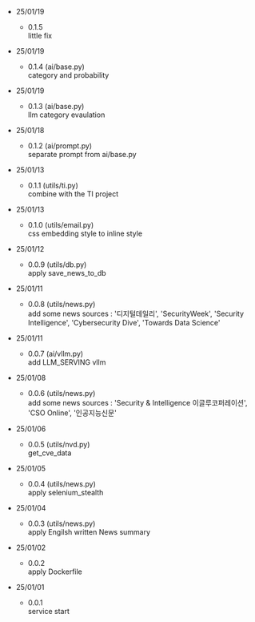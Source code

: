 * 25/01/19
    - 0.1.5 <br>
        little fix <br>

* 25/01/19
    - 0.1.4 (ai/base.py) <br>
        category and probability <br>

* 25/01/19
    - 0.1.3 (ai/base.py) <br>
        llm category evaulation <br>

* 25/01/18
    - 0.1.2 (ai/prompt.py) <br>
        separate prompt from ai/base.py <br>

* 25/01/13
    - 0.1.1 (utils/ti.py) <br>
        combine with the TI project <br>

* 25/01/13
    - 0.1.0 (utils/email.py) <br>
        css embedding style to inline style <br>

* 25/01/12
    - 0.0.9 (utils/db.py) <br>
        apply save_news_to_db <br>

* 25/01/11
    - 0.0.8 (utils/news.py) <br>
        add some news sources : '디지털데일리', 'SecurityWeek', 'Security Intelligence', 'Cybersecurity Dive', 'Towards Data Science' <br>

* 25/01/11
    - 0.0.7 (ai/vllm.py) <br>
        add LLM_SERVING vllm <br>

* 25/01/08
    - 0.0.6 (utils/news.py) <br>
        add some news sources : 'Security & Intelligence 이글루코퍼레이션', 'CSO Online', '인공지능신문' <br>

* 25/01/06
    - 0.0.5 (utils/nvd.py) <br>
        get_cve_data <br>

* 25/01/05
    - 0.0.4 (utils/news.py) <br>
        apply selenium_stealth <br>

* 25/01/04
    - 0.0.3 (utils/news.py) <br>
        apply Engilsh written News summary <br>

* 25/01/02
    - 0.0.2 <br>
        apply Dockerfile <br>

* 25/01/01
    - 0.0.1 <br>
        service start <br>